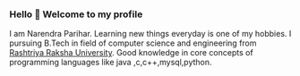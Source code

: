 ### Hello 👋  Welcome to my profile

I am Narendra  Parihar. Learning new things everyday is one of my hobbies.
I  pursuing B.Tech in field of computer science and engineering from [Rashtriya Raksha University](https://rru.ac.in/).
Good knowledge in core concepts of programming languages like java ,c,c++,mysql,python. 


